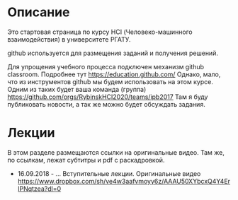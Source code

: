 # Описание
Это стартовая страница по курсу HCI (Человеко-машинного взаимодействия) в университете РГАТУ.

github используется для размещения заданий и получения решений.
 
Для упрощения учебного процесса подключен механизм github classroom. Подробнее тут https://education.github.com/
Однако, мало, что из инструментов github мы будем использовать на этом курсе.
Одним из таких будет ваша команда (группа) https://github.com/orgs/RybinskHCI2020/teams/ipb2017
Там я буду публиковать новости, а так же можно будет обсуждать задания.

# Лекции
В этом разделе размещаются ссылки на оригинальные видео. Там же, по ссылкам, лежат субтитры и pdf с раскадровкой.

- 16.09.2018 - ... Вступительные лекции. Оригинальные видео https://www.dropbox.com/sh/ve4w3aafvmoyy6z/AAAU50XYbcxQ4Y4ErlPNqtzea?dl=0
